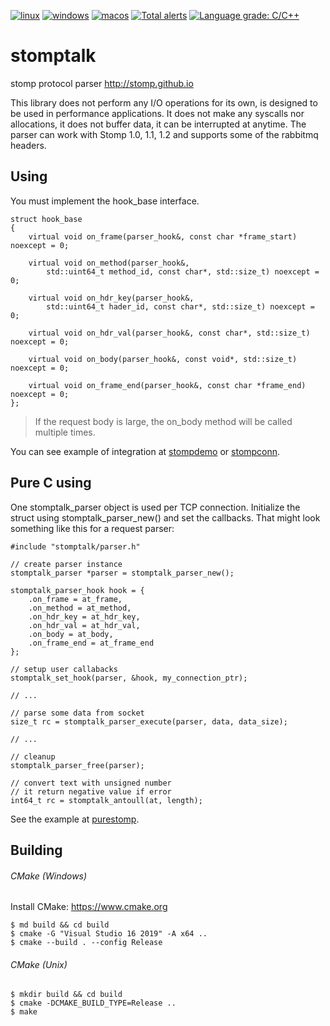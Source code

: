 [![linux](https://github.com/ikonopistsev/stomptalk/workflows/linux/badge.svg?branch=master)](https://github.com/ikonopistsev/stomptalk/actions?query=workflow%3Alinux)
[![windows](https://github.com/ikonopistsev/stomptalk/workflows/windows/badge.svg?branch=master)](https://github.com/ikonopistsev/stomptalk/actions?query=workflow%3Awindows)
[![macos](https://github.com/ikonopistsev/stomptalk/workflows/macos/badge.svg?branch=master)](https://github.com/ikonopistsev/stomptalk/actions?query=workflow%3Amacos)
[![Total alerts](https://img.shields.io/lgtm/alerts/g/ikonopistsev/stomptalk.svg?logo=lgtm&logoWidth=18)](https://lgtm.com/projects/g/ikonopistsev/stomptalk/alerts/)
[![Language grade: C/C++](https://img.shields.io/lgtm/grade/cpp/g/ikonopistsev/stomptalk.svg?logo=lgtm&logoWidth=18)](https://lgtm.com/projects/g/ikonopistsev/stomptalk/context:cpp)

# stomptalk
stomp protocol parser http://stomp.github.io

This library does not perform any I/O operations for its own, is designed to be used in performance applications. It does not make any syscalls nor allocations, it does not buffer data, it can be interrupted at anytime. The parser can work with Stomp 1.0, 1.1, 1.2 and supports some of the rabbitmq headers.

## Using

You must implement the hook_base interface. 
```
struct hook_base
{
    virtual void on_frame(parser_hook&, const char *frame_start) noexcept = 0;
 
    virtual void on_method(parser_hook&, 
        std::uint64_t method_id, const char*, std::size_t) noexcept = 0;
 
    virtual void on_hdr_key(parser_hook&, 
        std::uint64_t hader_id, const char*, std::size_t) noexcept = 0;
 
    virtual void on_hdr_val(parser_hook&, const char*, std::size_t) noexcept = 0;
 
    virtual void on_body(parser_hook&, const void*, std::size_t) noexcept = 0;
 
    virtual void on_frame_end(parser_hook&, const char *frame_end) noexcept = 0;
};
```
> If the request body is large, the on_body method will be called multiple times.

You can see example of integration at [stompdemo](https://github.com/ikonopistsev/stompdemo) or [stompconn](https://github.com/ikonopistsev/stompconn).

## Pure C using

One stomptalk_parser object is used per TCP connection. Initialize the struct using stomptalk_parser_new() and set the callbacks. That might look something like this for a request parser:
```
#include "stomptalk/parser.h"

// create parser instance
stomptalk_parser *parser = stomptalk_parser_new();

stomptalk_parser_hook hook = {
    .on_frame = at_frame,
    .on_method = at_method,
    .on_hdr_key = at_hdr_key,
    .on_hdr_val = at_hdr_val,
    .on_body = at_body,
    .on_frame_end = at_frame_end
};

// setup user callabacks
stomptalk_set_hook(parser, &hook, my_connection_ptr);

// ...

// parse some data from socket
size_t rc = stomptalk_parser_execute(parser, data, data_size);

// ...

// cleanup
stomptalk_parser_free(parser);

// convert text with unsigned number
// it return negative value if error
int64_t rc = stomptalk_antoull(at, length);
```
See the example at [purestomp](https://github.com/ikonopistsev/purestomp).

## Building

###### CMake (Windows)

Install CMake: <https://www.cmake.org>

```
$ md build && cd build
$ cmake -G "Visual Studio 16 2019" -A x64 ..
$ cmake --build . --config Release
```

###### CMake (Unix)

```
$ mkdir build && cd build
$ cmake -DCMAKE_BUILD_TYPE=Release ..
$ make
```
